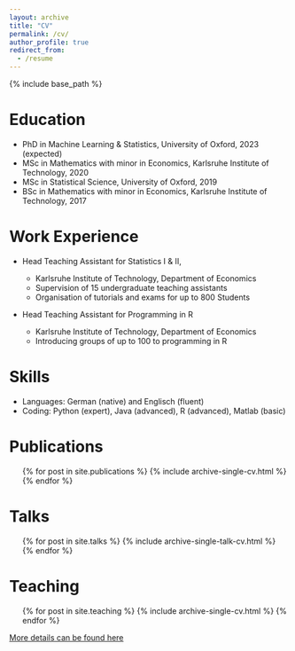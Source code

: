 ```yaml
---
layout: archive
title: "CV"
permalink: /cv/
author_profile: true
redirect_from:
  - /resume
---
```


{% include base_path %}

Education
======
* PhD in Machine Learning & Statistics, University of Oxford, 2023 (expected)
* MSc in Mathematics with minor in Economics, Karlsruhe Institute of Technology, 2020
* MSc in Statistical Science, University of Oxford, 2019
* BSc in Mathematics with minor in Economics, Karlsruhe Institute of Technology, 2017

Work Experience
======
* Head Teaching Assistant for Statistics I & II, 
  * Karlsruhe Institute of Technology, Department of Economics
  * Supervision of 15 undergraduate teaching assistants
  * Organisation of tutorials and exams for up to 800 Students


* Head Teaching Assistant for Programming in R
  * Karlsruhe Institute of Technology, Department of Economics
  * Introducing groups of up to 100 to programming in R

Skills
======
* Languages: German (native) and Englisch (fluent)
* Coding: Python (expert), Java (advanced), R (advanced), Matlab (basic)

Publications
======
  <ul>{% for post in site.publications %}
    {% include archive-single-cv.html %}
  {% endfor %}</ul>
  
Talks
======
  <ul>{% for post in site.talks %}
    {% include archive-single-talk-cv.html %}
  {% endfor %}</ul>
  
Teaching
======
  <ul>{% for post in site.teaching %}
    {% include archive-single-cv.html %}
  {% endfor %}</ul>
  
[More details can be found here](http://veitwild.github.io/files/cv_wild.pdf)

<!--Service and leadership
======
* Currently signed in to 43 different slack teams
-->
